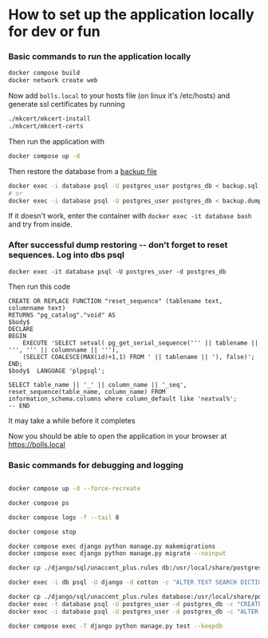 # How to set up the application locally for dev or fun

### Basic commands to run the application locally

```bash
docker compose build
docker network create web
```

Now add `bolls.local` to your hosts file (on linux it's /etc/hosts) and generate ssl certificates by running
```bash
./mkcert/mkcert-install
./mkcert/mkcert-certs
```

Then run the application with

```bash
docker compose up -d
```


Then restore the database from a [backup file](https://storage.googleapis.com/resurrecting-cat.appspot.com/backup.sql)

```bash
docker exec -i database psql -U postgres_user postgres_db < backup.sql
# or
docker exec -i database psql -U postgres_user postgres_db < backup.dump
```

If it doesn't work, enter the container with `docker exec -it database bash` and try from inside.

### After successful dump restoring -- don't forget to reset sequences. Log into dbs psql

`docker exec -it database psql -U postgres_user -d postgres_db`

Then run this code

```
CREATE OR REPLACE FUNCTION "reset_sequence" (tablename text, columnname text)
RETURNS "pg_catalog"."void" AS
$body$
DECLARE
BEGIN
    EXECUTE 'SELECT setval( pg_get_serial_sequence(''' || tablename || ''', ''' || columnname || '''),
    (SELECT COALESCE(MAX(id)+1,1) FROM ' || tablename || '), false)';
END;
$body$  LANGUAGE 'plpgsql';

SELECT table_name || '_' || column_name || '_seq', reset_sequence(table_name, column_name) FROM information_schema.columns where column_default like 'nextval%';
-- END
```

It may take a while before it completes

Now you should be able to open the application in your browser at https://bolls.local

### Basic commands for debugging and logging

```bash

docker compose up -d --force-recreate

docker compose ps

docker compose logs -f --tail 8

docker compose stop

docker compose exec django python manage.py makemigrations
docker compose exec django python manage.py migrate --noinput

docker cp ./django/sql/unaccent_plus.rules db:/usr/local/share/postgresql/tsearch_data/unaccent_plus.rules

docker exec -i db psql -U django -d cotton -c "ALTER TEXT SEARCH DICTIONARY unaccent (RULES='unaccent_plus')"

docker cp ./django/sql/unaccent_plus.rules database:/usr/local/share/postgresql/tsearch_data/unaccent_plus.rules
docker exec -t database psql -U postgres_user -d postgres_db -c "CREATE EXTENSION unaccent;"
docker exec -i database psql -U postgres_user -d postgres_db -c "ALTER TEXT SEARCH DICTIONARY unaccent (RULES='unaccent_plus')"

docker compose exec -T django python manage.py test --keepdb
```
